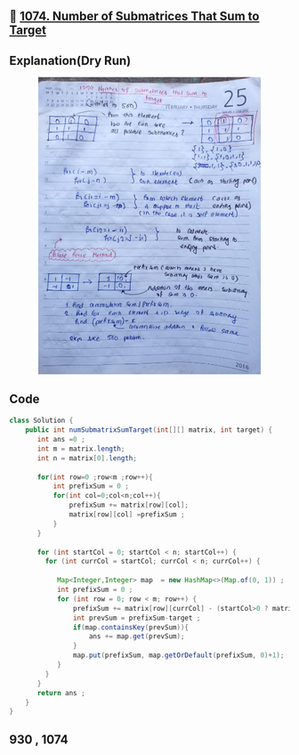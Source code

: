 ## 🔗 [1074. Number of Submatrices That Sum to Target](https://leetcode.com/problems/number-of-submatrices-that-sum-to-target/description/)

## Explanation(Dry Run)

<p align="middle">
   <img src="../Images/1074.jpg" width="400"/>
</p>

## Code

```java
class Solution {
    public int numSubmatrixSumTarget(int[][] matrix, int target) {
       int ans =0 ;
       int m = matrix.length;
       int n = matrix[0].length;

       for(int row=0 ;row<m ;row++){
           int prefixSum = 0 ;
           for(int col=0;col<n;col++){
               prefixSum += matrix[row][col];
               matrix[row][col] =prefixSum ;
           }
       }
       
       for (int startCol = 0; startCol < n; startCol++) {
         for (int currCol = startCol; currCol < n; currCol++) {
             
            Map<Integer,Integer> map  = new HashMap<>(Map.of(0, 1)) ;
            int prefixSum = 0 ;
            for (int row = 0; row < m; row++) {
                prefixSum += matrix[row][currCol] - (startCol>0 ? matrix[row][startCol-1]: 0);
                int prevSum = prefixSum-target ;
                if(map.containsKey(prevSum)){
                    ans += map.get(prevSum);
                }
                map.put(prefixSum, map.getOrDefault(prefixSum, 0)+1);
            }
         }
       }
       return ans ;
    }
}
```



## 930 , 1074
